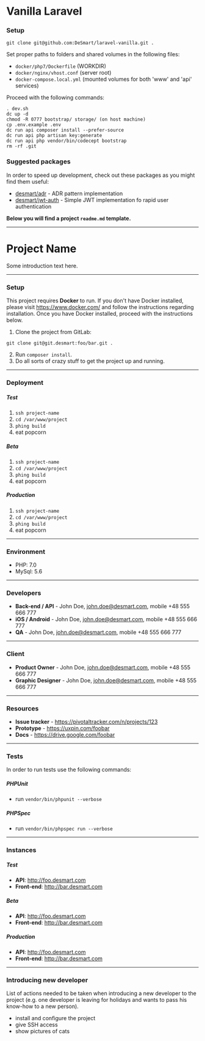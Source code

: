 # Vanilla Laravel

### Setup

```
git clone git@github.com:DeSmart/laravel-vanilla.git .
```

Set proper paths to folders and shared volumes in the following files:

- `docker/php7/Dockerfile` (WORKDIR)
- `docker/nginx/vhost.conf` (server root)
- `docker-compose.local.yml` (mounted volumes for both 'www' and 'api' services)

Proceed with the following commands:

```
. dev.sh
dc up -d
chmod -R 0777 bootstrap/ storage/ (on host machine)
cp .env.example .env
dc run api composer install --prefer-source
dc run api php artisan key:generate
dc run api php vendor/bin/codecept bootstrap
rm -rf .git
```

### Suggested packages
In order to speed up development, check out these packages as you might find them useful:
- [desmart/adr](https://github.com/DeSmart/adr) - ADR pattern implementation
- [desmart/jwt-auth](https://github.com/DeSmart/jwt-auth) - Simple JWT implementation fo rapid user authentication

**Below you will find a project `readme.md` template.**

---

# Project Name

Some introduction text here.

---

### Setup
This project requires **Docker** to run. If you don't have Docker installed, please visit https://www.docker.com/ and follow the instructions regarding installation. Once you have Docker installed, proceed with the instructions below.

1. Clone the project from GitLab:
```
git clone git@git.desmart:foo/bar.git .
```

2. Run `composer install`.
3. Do all sorts of crazy stuff to get the project up and running.

---

### Deployment

##### Test
1. `ssh project-name`
2. `cd /var/www/project`
3. `phing build`
4. eat popcorn

##### Beta
1. `ssh project-name`
2. `cd /var/www/project`
3. `phing build`
4. eat popcorn

##### Production
1. `ssh project-name`
2. `cd /var/www/project`
3. `phing build`
4. eat popcorn

---

### Environment
- PHP: 7.0
- MySql: 5.6

---

### Developers
- **Back-end / API** - John Doe, john.doe@desmart.com, mobile +48 555 666 777
- **iOS / Android** - John Doe, john.doe@desmart.com, mobile +48 555 666 777
- **QA** - John Doe, john.doe@desmart.com, mobile +48 555 666 777

---

### Client
- **Product Owner** - John Doe, john.doe@desmart.com, mobile +48 555 666 777
- **Graphic Designer** - John Doe, john.doe@desmart.com, mobile +48 555 666 777

---

### Resources
- **Issue tracker** - https://pivotaltracker.com/n/projects/123
- **Prototype** - https://uxpin.com/foobar
- **Docs** - https://drive.google.com/foobar

---

### Tests
In order to run tests use the following commands:

##### PHPUnit
- run `vendor/bin/phpunit --verbose`

##### PHPSpec
- run `vendor/bin/phpspec run --verbose`

---

### Instances

##### Test
- **API**: http://foo.desmart.com
- **Front-end**: http://bar.desmart.com

##### Beta
- **API**: http://foo.desmart.com
- **Front-end**: http://bar.desmart.com

##### Production
- **API**: http://foo.desmart.com
- **Front-end**: http://bar.desmart.com

---

### Introducing new developer

List of actions needed to be taken when introducing a new developer to the project (e.g. one developer is leaving for holidays and wants to pass his know-how to a new person).

- install and configure the project
- give SSH access
- show pictures of cats
